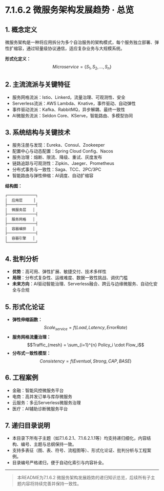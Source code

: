 # 7.1.6.2 微服务架构发展趋势 · 总览

## 1. 概念定义

微服务架构是一种将应用拆分为多个自治服务的架构模式，每个服务独立部署、弹性扩缩容，通过轻量级协议通信，适应复杂业务与大规模系统。

**形式化定义：**
$$Microservice = \{S_1, S_2, ..., S_n\}$$

## 2. 主流流派与关键特征

- 服务网格流派：Istio、Linkerd，流量治理、可观测性、安全
- Serverless流派：AWS Lambda、Knative，事件驱动、自动弹性
- 事件驱动流派：Kafka、RabbitMQ，异步解耦、最终一致性
- AI微服务流派：Seldon Core、KServe，智能路由、多模型协同

## 3. 系统结构与关键技术

- 服务注册与发现：Eureka、Consul、Zookeeper
- 配置中心与动态配置：Spring Cloud Config、Nacos
- 服务治理：熔断、限流、降级、重试、灰度发布
- 链路追踪与可观测性：Zipkin、Jaeger、Prometheus
- 分布式事务与一致性：Saga、TCC、2PC/3PC
- 智能路由与弹性伸缩：AI调度、自动扩缩容

**结构图：**

```text
┌─────────────┐
│  应用层     │
├─────────────┤
│  微服务层   │
├─────────────┤
│  服务网格   │
├─────────────┤
│  容器编排   │
├─────────────┤
│  容器引擎   │
└─────────────┘
```

## 4. 批判分析

- **优势**：高可用、弹性扩展、敏捷交付、技术多样性
- **局限**：分布式复杂性、运维难度、数据一致性挑战、调优门槛
- **未来方向**：AI驱动智能治理、Serverless融合、跨云与边缘微服务、自动化安全与合规

## 5. 形式化论证

- **弹性伸缩函数：**
$$Scale_{service} = f(Load, Latency, ErrorRate)$$
- **服务网格流量治理：**
$$Traffic_{mesh} = \sum_{i=1}^{n} Policy_i \cdot Flow_i$$
- **分布式一致性模型：**
$$Consistency = f(Eventual, Strong, CAP, BASE)$$

## 6. 工程案例

- 金融：智能风控微服务平台
- 电商：高并发订单与库存微服务
- 云服务：多云Serverless微服务治理
- 医疗：AI辅助诊断微服务平台

## 7. 递归目录说明

- 本目录下所有子主题（如7.1.6.2.1、7.1.6.2.1.1等）均支持递归细化，内容结构、编号、主题与总纲保持一致。
- 支持多表征（图、表、符号、流程图等）、形式化论证、批判分析与工程案例。
- 目录编号严格递归，便于自动化索引与内容补全。

---
> 本README为7.1.6.2 微服务架构发展趋势的递归知识总览，后续所有子主题内容将持续完善并保持一致性。
